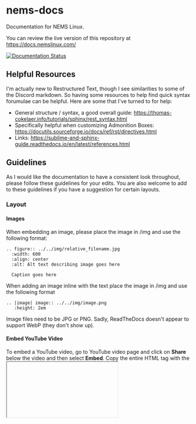 # nems-docs
Documentation for NEMS Linux.

You can review the live version of this repository at https://docs.nemslinux.com/

[![Documentation Status](https://readthedocs.org/projects/nemslinux/badge/?version=latest)](https://docs.nemslinux.com/en/latest/?badge=latest)

## Helpful Resources

I'm actually new to Restructured Text, though I see similarities to some of the Discord markdown. So having some resources to help find quick syntax forumulae can be helpful. Here are some that I've turned to for help:

- General structure / syntax, a good overall guide: https://thomas-cokelaer.info/tutorials/sphinx/rest_syntax.html
- Specifically helpful when customizing Admonition Boxes: https://docutils.sourceforge.io/docs/ref/rst/directives.html
- Links: https://sublime-and-sphinx-guide.readthedocs.io/en/latest/references.html

## Guidelines

As I would like the documentation to have a consistent look throughout, please follow these guidelines for your edits. You are also welcome to add to these guidelines if you have a suggestion for certain layouts.

### Layout

#### Images

When embedding an image, please place the image in /img and use the following format:

```
.. figure:: ../../img/relative_filename.jpg
  :width: 600
  :align: center
  :alt: Alt text describing image goes here

  Caption goes here
```
When adding an image inline with the text place the image in /img and use the following format

```
.. |image| image:: ../../img/image.png
   :height: 2em
```

Image files need to be JPG or PNG. Sadly, ReadTheDocs doesn't appear to support WebP (they don't show up).

#### Embed YouTube Video

To embed a YouTube video, go to YouTube video page and click on **Share** below the video and then select **Embed**. 
Copy the entire HTML tag with the <iframe> tag.
In the rst file, type in

```
.. raw:: html
   <iframe> code here
```
Ensure the iframe code lines up directly below the "r" in raw

For pictorial instructions go here: <https://techwritingmatters.com/documenting-with-sphinx-tutorial-part-3-writing#6_Embedding_a_YouTube_video>

#### Inline Text Variation

Restructured Text *can* process inline text variations, but as ReST requires a space on either side, escaping is required.

To achieve **r**estructured **t**ext you would type it as follows: `**r**\ estructured **t**\ ext`

I've also included some custom css classes to allow doing things that are normally not possible with ReST, such as bold *and* italic at the same time.

Just add this to the first line of your .rst file: `.. include:: ../global.rst`

Then, you can do something like this: ``` **r**\ :bolditalic:`estructured` **t**\ :bolditalic:`ext` ```

**Other Custom Classes**

``` :underline:`text` ```

Note that \ followed by a space will not actually render a space in the output.

#### Step-By-Step Instructions

When including step-by-step instructions, please use number lists at the top level and second level in such a way that future readers may refer to the instruction as, for example, 2.3 (the 2nd list, 3rd item). If you desire to include images within the steps, you will need to pay particular attention to how this impacts your automated numbering (#.) and may need to switch to static numbering (1., 2., etc).

```
1. Introduction to the section.
  #. This would be step 1 (referred to as 1.1)
  #. This would be step 2 (referred to as 1.2)
  #. This would be step 3 (referred to as 1.3)
2. Introduction to the next section.
  #. Step 1 (referred to as 2.1)
  #. Step 2 (referred to as 2.2)
  #. Step 3 (referred to as 2.3)
```

If editing existing step-by-step instructions, please be particularly mindful that if the numbering changes, any previous post in the community referencing the step will now be broken. Please try to avoid such a situation if possible.

### Blocks

#### Code Block

```
.. code-block:: console

    Here is some code.
    Here is the second line of code.
    If this is the final line of code, simply have a carriage return following it.
```

#### Tip Block

```
.. Tip:: Text for the tip is here
```

#### Warning Block

```
.. Warning:: Text for the tip is here
```

#### Exercise Block

```
.. admonition:: Exercise
  :class: note
  
  Text for the exercise is here
```

